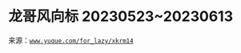 # 龙哥风向标 20230523~20230613

来源：[`www.yuque.com/for_lazy/xkrm14`](https://www.yuque.com/for_lazy/xkrm14)
